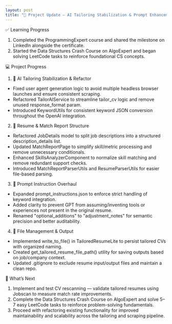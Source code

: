 ```yaml
---
layout: post
title: "🚀 Project Update — AI Tailoring Stabilization & Prompt Enhancements"
---
```


✅ Learning Progress
1. Completed the ProgrammingExpert course and shared the milestone on LinkedIn alongside the certificate.
2. Started the Data Structures Crash Course on AlgoExpert and began solving LeetCode tasks to reinforce foundational CS concepts.

💻 Project Progress
1. 🔧 AI Tailoring Stabilization & Refactor
- Fixed user agent generation logic to avoid multiple headless browser launches and ensure consistent scraping.
- Refactored TailorAIService to streamline tailor_cv logic and remove unused response_format param.
- Introduced KeywordUtils for consistent keyword JSON conversion throughout the OpenAI integration.

2. 📄 Resume & Match Report Structure
- Refactored JobDetails model to split job descriptions into a structured description_details list.
- Updated MatchReportPage to simplify skill/metric processing and remove unnecessary conditionals.
- Enhanced SkillsAnalyzerComponent to normalize skill matching and remove redundant support checks.
- Introduced MatchReportParserUtils and ResumeParserUtils for easier file-based parsing.

3. 🧠 Prompt Instruction Overhaul
- Expanded prompt_instructions.json to enforce strict handling of keyword integration.
- Added clarity to prevent GPT from assuming/inventing tools or experiences not present in the original resume.
- Renamed "optional_additions" to "adjustment_notes" for semantic precision and better auditability.

4. 📁 File Management & Output
- Implemented write_to_file() in TailoredResumeLite to persist tailored CVs with organized naming.
- Created get_tailored_resume_file_path() utility for saving outputs based on job/company context.
- Updated .gitignore to exclude resume input/output files and maintain a clean repo.

🔄 What’s Next
1. Implement and test CV rescanning — validate tailored resumes using Jobscan to measure match rate improvements.
2. Complete the Data Structures Crash Course on AlgoExpert and solve 5–7 easy LeetCode tasks to reinforce problem-solving fundamentals.
3. Proceed with refactoring existing functionality for improved maintainability and scalability across the tailoring and scraping pipeline.